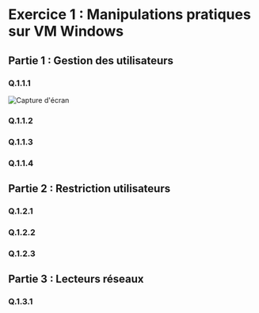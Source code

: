 # Exercice 1 : Manipulations pratiques sur VM Windows  

## Partie 1 : Gestion des utilisateurs  
### Q.1.1.1  
![Capture d'écran](CaptureEcran/Q.1.1.1.png)
### Q.1.1.2  
### Q.1.1.3  
### Q.1.1.4  


## Partie 2 : Restriction utilisateurs  
### Q.1.2.1  
### Q.1.2.2  
### Q.1.2.3  

## Partie 3 : Lecteurs réseaux  
### Q.1.3.1  

